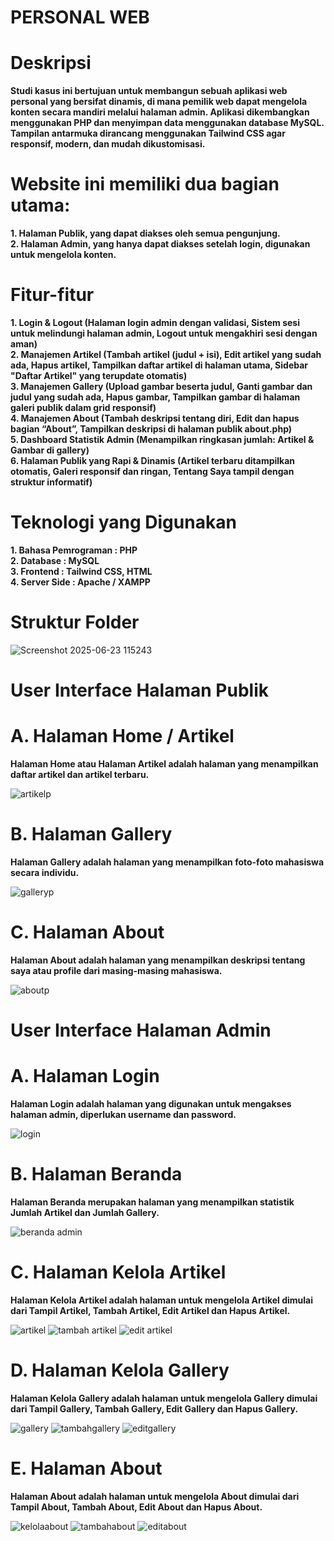 # **PERSONAL WEB**

# **Deskripsi**

**Studi kasus ini bertujuan untuk membangun sebuah aplikasi web personal yang bersifat dinamis, di mana pemilik web dapat mengelola konten secara mandiri melalui halaman admin. Aplikasi dikembangkan menggunakan PHP dan menyimpan data menggunakan database MySQL. Tampilan antarmuka dirancang menggunakan Tailwind CSS agar responsif, modern, dan mudah dikustomisasi.** 

# Website ini memiliki dua bagian utama: 
**1. Halaman Publik, yang dapat diakses oleh semua pengunjung.**  
**2. Halaman Admin, yang hanya dapat diakses setelah login, digunakan untuk mengelola konten.**

# **Fitur-fitur**
**1. Login & Logout (Halaman login admin dengan validasi, Sistem sesi untuk melindungi halaman admin, Logout untuk mengakhiri sesi dengan aman)**  
**2. Manajemen Artikel (Tambah artikel (judul + isi),  Edit artikel yang sudah ada, Hapus artikel, Tampilkan daftar artikel di halaman utama, Sidebar "Daftar Artikel" yang terupdate otomatis)**  
**3. Manajemen Gallery (Upload gambar beserta judul, Ganti gambar dan judul yang sudah ada, Hapus gambar, Tampilkan gambar di halaman galeri publik dalam grid responsif)**  
**4. Manajemen About (Tambah deskripsi tentang diri, Edit dan hapus bagian “About”, Tampilkan deskripsi di halaman publik about.php)**  
**5. Dashboard Statistik Admin (Menampilkan ringkasan jumlah: Artikel & Gambar di gallery)**  
**6. Halaman Publik yang Rapi & Dinamis (Artikel terbaru ditampilkan otomatis, Galeri responsif dan ringan, Tentang Saya tampil dengan struktur informatif)**  

# **Teknologi yang Digunakan**
**1. Bahasa Pemrograman : PHP**  
**2. Database : MySQL**  
**3. Frontend : Tailwind CSS, HTML**  
**4. Server Side : Apache / XAMPP**  

# **Struktur Folder**

![Screenshot 2025-06-23 115243](https://github.com/user-attachments/assets/0717420f-1eba-4070-bf7e-5dfcb35055de)

# **User Interface Halaman Publik**

# **A. Halaman Home / Artikel**

**Halaman Home atau Halaman Artikel adalah halaman yang menampilkan daftar artikel dan artikel terbaru.**

![artikelp](https://github.com/user-attachments/assets/955d5f55-2b4c-48b0-8aef-355ce2d0a30a)

# **B. Halaman Gallery**

**Halaman Gallery adalah halaman yang menampilkan foto-foto mahasiswa secara individu.**

![galleryp](https://github.com/user-attachments/assets/cda18302-b2b1-4750-ba39-ebb92cb2de37)

# **C. Halaman About**

**Halaman About adalah halaman yang menampilkan deskripsi tentang saya atau profile dari masing-masing mahasiswa.**

![aboutp](https://github.com/user-attachments/assets/375bcf42-f286-4b48-a002-ab07535bbaf5)

# **User Interface Halaman Admin**

# **A. Halaman Login**

**Halaman Login adalah halaman yang digunakan untuk mengakses halaman admin, diperlukan username dan password.**

![login](https://github.com/user-attachments/assets/c8ebbdbc-e15f-417f-98b9-b60412fc6fc7)

# **B. Halaman Beranda**

**Halaman Beranda merupakan halaman yang menampilkan statistik Jumlah Artikel dan Jumlah Gallery.**

![beranda admin](https://github.com/user-attachments/assets/788ab523-66ea-49a9-868a-0f4cc4221392)

# **C. Halaman Kelola Artikel**

**Halaman Kelola Artikel adalah halaman untuk mengelola Artikel dimulai dari Tampil Artikel, Tambah Artikel, Edit Artikel dan Hapus Artikel.**

![artikel](https://github.com/user-attachments/assets/6f230a51-c4de-412c-ad19-b1760b43c0b1)
![tambah artikel](https://github.com/user-attachments/assets/bb6bb3a0-a642-4a5b-a0e7-fdb6cc8919e9)
![edit artikel](https://github.com/user-attachments/assets/622a689c-5e68-438a-96c7-bf366c9886f7)

# **D. Halaman Kelola Gallery**

**Halaman Kelola Gallery adalah halaman untuk mengelola Gallery dimulai dari Tampil Gallery, Tambah Gallery, Edit Gallery dan Hapus Gallery.**

![gallery](https://github.com/user-attachments/assets/b1d9d100-95d2-4485-8685-e950f62134f3)
![tambahgallery](https://github.com/user-attachments/assets/5bf432f1-65e5-4a8b-a0a0-0277b1336877)
![editgallery](https://github.com/user-attachments/assets/5a4b53d4-5da2-440d-b7c9-70324f91218a)

# **E. Halaman About**

**Halaman About adalah halaman untuk mengelola About dimulai dari Tampil About, Tambah About, Edit About dan Hapus About.**

![kelolaabout](https://github.com/user-attachments/assets/bc26c424-e3d3-4e5e-9064-42ba4f58e388)
![tambahabout](https://github.com/user-attachments/assets/39b9c763-4766-4d0f-a295-22810744687c)
![editabout](https://github.com/user-attachments/assets/416fa7bf-9898-4351-8eec-b7b49d3d6d92)

